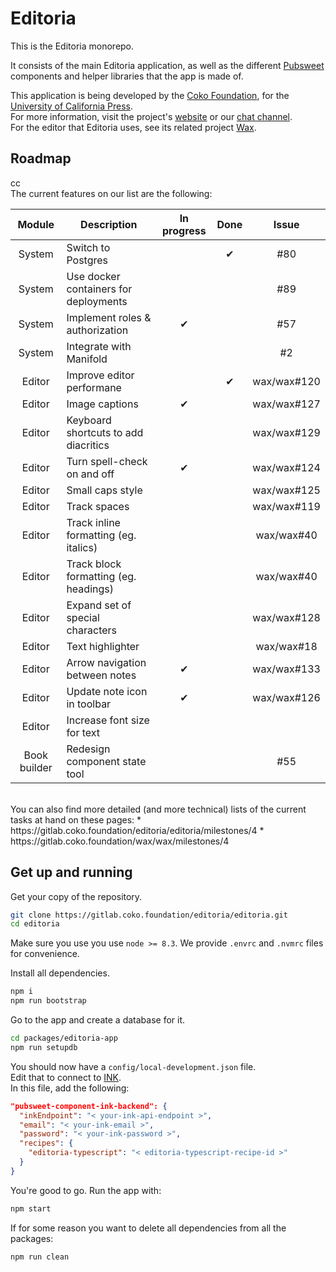 # Editoria  

This is the Editoria monorepo.  

It consists of the main Editoria application, as well as the different [Pubsweet](https://gitlab.coko.foundation/pubsweet) components and helper libraries that the app is made of.  

This application is being developed by the [Coko Foundation](https://coko.foundation/), for the [University of California Press](http://www.ucpress.edu/).  
For more information, visit the project's [website](https://editoria.pub/) or our [chat channel](https://mattermost.coko.foundation/coko/channels/editoria).  
For the editor that Editoria uses, see its related project [Wax](https://gitlab.coko.foundation/wax/wax).  

## Roadmap
<i class="fa fa-circle"></i>cc  
The current features on our list are the following:

|Module       |Description                              |In progress  |Done     |Issue|
|:---:        |---                                      |:---:        |:---:    |:---:|
|System       |Switch to Postgres                       |             |&#x2714; |#80|
|System       |Use docker containers for deployments    |             |         |#89|
|System       |Implement roles & authorization          |&#x2714;     |         |#57|
|System       |Integrate with Manifold                  |             |         |#2|
|Editor       |Improve editor performane                |             |&#x2714; |wax/wax#120|
|Editor       |Image captions                           |&#x2714;     |         |wax/wax#127|
|Editor       |Keyboard shortcuts to add diacritics     |             |         |wax/wax#129|
|Editor       |Turn spell-check on and off              |&#x2714;     |         |wax/wax#124|
|Editor       |Small caps style                         |             |         |wax/wax#125|
|Editor       |Track spaces                             |             |         |wax/wax#119|
|Editor       |Track inline formatting (eg. italics)    |             |         |wax/wax#40|
|Editor       |Track block formatting (eg. headings)    |             |         |wax/wax#40|
|Editor       |Expand set of special characters         |             |         |wax/wax#128|
|Editor       |Text highlighter                         |             |         |wax/wax#18|
|Editor       |Arrow navigation between notes           |&#x2714;     |         |wax/wax#133|
|Editor       |Update note icon in toolbar              |&#x2714;     |         |wax/wax#126|
|Editor       |Increase font size for text              |             |         |
|Book builder |Redesign component state tool            |             |         |#55|

<br/>
You can also find more detailed (and more technical) lists of the current tasks at hand on these pages:
* https://gitlab.coko.foundation/editoria/editoria/milestones/4
* https://gitlab.coko.foundation/wax/wax/milestones/4

## Get up and running  

Get your copy of the repository.  
```sh
git clone https://gitlab.coko.foundation/editoria/editoria.git
cd editoria
```

Make sure you use you use `node >= 8.3`. We provide `.envrc` and `.nvmrc` files for convenience.  

Install all dependencies.  
```sh
npm i
npm run bootstrap
```

Go to the app and create a database for it.  
```sh
cd packages/editoria-app
npm run setupdb
```

You should now have a `config/local-development.json` file.  
Edit that to connect to [INK](https://gitlab.coko.foundation/INK/ink-api).  
In this file, add the following:  
```json
"pubsweet-component-ink-backend": {
  "inkEndpoint": "< your-ink-api-endpoint >",
  "email": "< your-ink-email >",
  "password": "< your-ink-password >",
  "recipes": {
    "editoria-typescript": "< editoria-typescript-recipe-id >"
  }
}
```

You're good to go. Run the app with:  
```sh
npm start
```

If for some reason you want to delete all dependencies from all the packages:  
```sh
npm run clean
```
